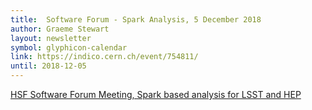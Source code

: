 ```yaml
---
title:  Software Forum - Spark Analysis, 5 December 2018
author: Graeme Stewart
layout: newsletter
symbol: glyphicon-calendar
link: https://indico.cern.ch/event/754811/
until: 2018-12-05
---
```

[HSF Software Forum Meeting, Spark based analysis for LSST and HEP](https://indico.cern.ch/event/754811/)
